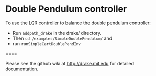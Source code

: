 # Double Pendulum controller

To use the LQR controller to balance the double pendulum controller:
- Run `addpath_drake` in the drake/ directory.
- Then `cd /examples/SimpleDoublePendulum/` and
- run `runSimpleCartDoublePendInv`

====

Please see the github wiki at http://drake.mit.edu for detailed documentation.

